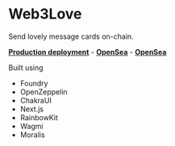 # Web3Love

Send lovely message cards on-chain.

**[Production deployment](https://web3love.vercel.app)** - **[OpenSea](https://opensea.io/collection/web3love-v2)** - **[OpenSea](https://polygonscan.com/address/0x2d1a3c667c82086c56dd7f0fc2f478a212cd55f8)**

Built using
- Foundry
- OpenZeppelin
- ChakraUI
- Next.js
- RainbowKit
- Wagmi
- Moralis
